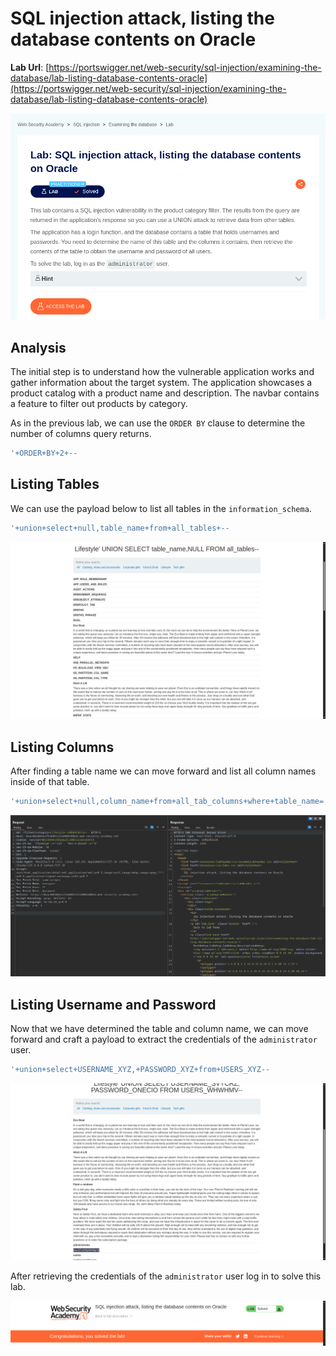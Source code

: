 # SQL injection attack, listing the database contents on Oracle

**Lab Url**: [https://portswigger.net/web-security/sql-injection/examining-the-database/lab-listing-database-contents-oracle](https://portswigger.net/web-security/sql-injection/examining-the-database/lab-listing-database-contents-oracle)

![Lab Description](img/lab-description.png)

## Analysis

The initial step is to understand how the vulnerable application works and gather information about the target system. The application showcases a product catalog with a product name and description. The navbar contains a feature to filter out products by category.

As in the previous lab, we can use the `ORDER BY` clause to determine the number of columns query returns.

```bash
'+ORDER+BY+2+--
```

## Listing Tables

We can use the payload below to list all tables in the `information_schema`.

```bash
'+union+select+null,table_name+from+all_tables+--
```

![All tables](img/all-tables.png)

## Listing Columns

After finding a table name we can move forward and list all column names inside of that table.

```bash
'+union+select+null,column_name+from+all_tab_columns+where+table_name='USERS_XYZ'--
```

![All Columns](img/all-columns.png)

## Listing Username and Password

Now that we have determined the table and column name, we can move forward and craft a payload to extract the credentials of the `administrator` user.

```bash
'+union+select+USERNAME_XYZ,+PASSWORD_XYZ+from+USERS_XYZ--
```

![Username Password](img/username-password.png)

After retrieving the credentials of the `administrator` user log in to solve this lab.

![Lab Solved](img/lab-solved.png)
